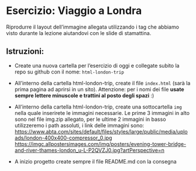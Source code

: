 Esercizio: Viaggio a Londra
===
Riprodurre il layout dell’immagine allegata utilizzando i tag che abbiamo visto durante la lezione aiutandovi con le slide di stamattina.
## Istruzioni:
- Create una nuova cartella per l’esercizio di oggi e collegate subito la repo su github con il nome: `html-london-trip`
- All’interno della cartella html-london-trip, create il file `index.html` (sarà la prima pagina ad aprirsi in un sito).
Attenzione: per i nomi dei file **usate sempre lettere minuscole e trattini al posto degli spazi** :)
- All’interno della cartella html-london-trip, create una sottocartella `img` nella quale inserirete le immagini necessarie.
Le prime 3 immagini in alto sono nel file img.zip allegato, per le ultime 2 immagini in basso utilizzeremo i path assoluti, i link delle immagini sono:
https://www.abta.com/sites/default/files/styles/large/public/media/uploads/london-400x400-compressor_0.jpg  
https://imgc.allpostersimages.com/img/posters/evening-tower-bridge-and-river-thames-london_u-L-P2QVZJ0.jpg?artPerspective=n

- A inizio progetto create sempre il file README.md con la consegna